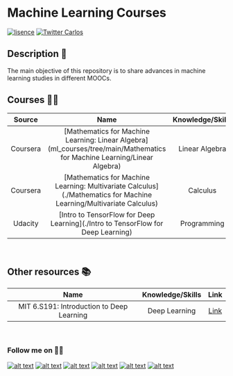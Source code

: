 # Machine Learning Courses


[![lisence](https://img.shields.io/github/license/cbarros7/sentiment-analysis-banking-sector?style=plastic)](https://github.com/cbarros7/ml_courses/blob/main/LICENSE)
[![Twitter Carlos](https://img.shields.io/twitter/follow/cbarros27?label=CarlosBarros&style=social)](https://twitter.com/cbarros27)

## Description :speech_balloon:
The main objective of this repository is to share advances in machine learning studies in different MOOCs. 

## Courses :man_technologist:

| Source  | Name | Knowledge/Skills | Link |
| :--------:  | :-------------------: | :---------------------: | :---------------------: | 
| Coursera | [Mathematics for Machine Learning: Linear Algebra](ml_courses/tree/main/Mathematics for Machine Learning/Linear Algebra)     | Linear Algebra | [Link](https://www.coursera.org/learn/linear-algebra-machine-learning)                  | 
| Coursera      | [Mathematics for Machine Learning: Multivariate Calculus](./Mathematics for Machine Learning/Multivariate Calculus) | Calculus| [Link](https://www.coursera.org/learn/multivariate-calculus-machine-learning)            |
| Udacity      | [Intro to TensorFlow for Deep Learning](./Intro to TensorFlow for Deep Learning) | Programming| [Link](https://www.udacity.com/course/intro-to-tensorflow-for-deep-learning--ud187)            | 

<br>

## Other resources :books:
| Name | Knowledge/Skills | Link |
| :-------------------: | :---------------------: | :---------------------: | 
MIT 6.S191: Introduction to Deep Learning    | Deep Learning | [Link](https://www.youtube.com/playlist?list=PLtBw6njQRU-rwp5__7C0oIVt26ZgjG9NI)             | 

<br>

### Follow me on :technologist:
[![alt text][1.1]][1]
[![alt text][2.1]][2]
[![alt text][3.1]][3]
[![alt text][4.1]][4]
[![alt text][5.1]][5]
[![alt text][6.1]][6]


<!-- icons with padding -->

[1.1]: https://i.imgur.com/I3n7R1x.png (portfolio)
[2.1]: https://i.imgur.com/AQlyAgc.png (linkedin)
[3.1]: https://i.imgur.com/LuHf8y7.png (twitter)
[4.1]: https://i.imgur.com/iXstsGR.png (github)
[5.1]: https://i.imgur.com/Zijs86N.png (medium)
[6.1]: https://i.imgur.com/Jucrrsg.png (tableau)

<!-- links to your social media accounts -->

[1]: https://carlosbarros.netlify.app/
[2]: https://www.linkedin.com/in/carlosbarros7/
[3]: https://twitter.com/cbarros27
[4]: https://github.com/cbarros7
[5]: https://medium.com/@cbarros7
[6]: https://public.tableau.com/profile/carlos.barros#!/?newProfile=&activeTab=0
